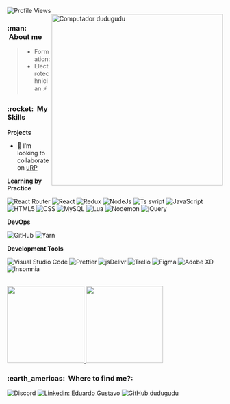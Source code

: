 ![Profile Views](https://komarev.com/ghpvc/?username=dudugudu&color=7C3138&style=flat-square)
<img src="https://raw.githubusercontent.com/MicaelliMedeiros/micaellimedeiros/master/image/computer-illustration.png" min-width="400px" max-width="400px" width="400px" align="right" alt="Computador dudugudu">




<h3> :man: &nbsp;About me</h3>

>- Formation:
  >- Electrotechnician ⚡

<h3> :rocket: &nbsp;My Skills </h3>

**Projects**

  - 👯 I’m looking to collaborate on [uRP](https://github.com/Underground-Roleplay/framework) 
  
**Learning by Practice**

  ![React Router](https://img.shields.io/badge/-React%20Router-222222?style=flat&logo=ReactRouter)
  ![React](https://img.shields.io/badge/-React-222222?style=flat&logo=react)
  ![Redux](https://img.shields.io/badge/-Redux-222222?style=flat&logo=Redux)
  ![NodeJs](https://img.shields.io/badge/-NodeJs-222222?style=flat&logo=Node.js)
  ![Ts svript](https://img.shields.io/badge/-TypeScript-222222?style=flat&logo=ts-node)
  ![JavaScript](https://img.shields.io/badge/-JavaScript-222222?style=flat&logo=javascript)
  ![HTML5](https://img.shields.io/badge/-HTML5-222222?style=flat&logo=HTML5)
  ![CSS](https://img.shields.io/badge/-CSS-222222?style=flat&logo=CSS3&logoColor=1572B6)
  ![MySQL](https://img.shields.io/badge/-MySQL-222222?style=flat&logo=mysql)
  ![Lua](https://img.shields.io/badge/-.Lua-222222?style=flat&logo=lua) 
  ![Nodemon](https://img.shields.io/badge/-.Nodemon-222222?style=flat&logo=Nodemon) 
  ![jQuery](https://img.shields.io/badge/-.jQuery-222222?style=flat&logo=jQuery)

**DevOps**

  ![GitHub](https://img.shields.io/badge/-GitHub-222222?style=flat&logo=github) 
  ![Yarn](https://img.shields.io/badge/-Yarn-222222?style=flat&logo=Yarn)
 
**Development Tools**
  
  ![Visual Studio Code](https://img.shields.io/badge/-Visual%20Studio%20Code-222222?style=flat&logo=visual-studio-code&logoColor=007ACC)
  ![Prettier](https://img.shields.io/badge/-Prettier-222222?style=flat&logo=Prettier)
  ![jsDelivr](https://img.shields.io/badge/-jsDelivr-222222?style=flat&logo=jsDelivr)
  ![Trello](https://img.shields.io/badge/-Trello-222222?style=flat&logo=trello&logoColor=007ACC)
  ![Figma](https://img.shields.io/badge/-Figma-222222?style=flat&logo=figma&logoColor=007ACC)
  ![Adobe XD](https://img.shields.io/badge/-Adobe%20XD-222222?style=flat&logo=adobe-xd&logoColor=007ACC)
  ![Insomnia](https://img.shields.io/badge/-Insomnia-222222?style=flat&logo=insomnia)

<br/>

<a href="https://github.com/dudugudu">
  <img height="180em" src="https://github-readme-stats.vercel.app/api?username=dudugudu&theme=onedark&show_icons=true" />
</a>
<a href="https://github.com/dudugudu">
  <img height="180em" src="https://github-readme-stats.vercel.app/api/top-langs/?username=dudugudu&theme=onedark&show_icons=true" />
</a>


<h3> :earth_americas: &nbsp;Where to find me?: </h3> 

  
  
  
![Discord](https://img.shields.io/badge/-🐶🅳🆄🅳🆄🆉🅴🅸🆁🅰🐶%208823-222222?style=flat&logo=Discord)
[![Linkedin: Eduardo Gustavo](https://img.shields.io/badge/-Eduardo%20Gustavo-blue?style=?style=flat&logo=Linkedin&logoColor=white&link=https://www.linkedin.com/in/eduardo-gustavo-da-silva-rodrigues-830a07225/)](https://www.linkedin.com/in/eduardo-gustavo-da-silva-rodrigues-830a07225/)
[![GitHub dudugudu]( https://img.shields.io/github/followers/dudugudu?label=follow&style=social)](https://github.com/dudugudu/)
